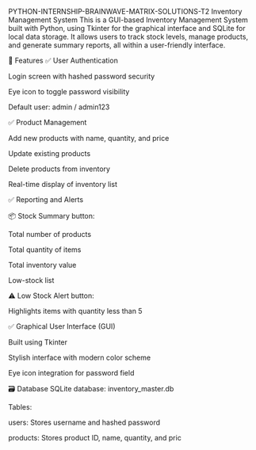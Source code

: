 PYTHON-INTERNSHIP-BRAINWAVE-MATRIX-SOLUTIONS-T2
 Inventory Management System
This is a GUI-based Inventory Management System built with Python, using Tkinter for the graphical interface and SQLite for local data storage. It allows users to track stock levels, manage products, and generate summary reports, all within a user-friendly interface.

🚀 Features
✅ User Authentication

Login screen with hashed password security

Eye icon to toggle password visibility

Default user: admin / admin123

✅ Product Management

Add new products with name, quantity, and price

Update existing products

Delete products from inventory

Real-time display of inventory list

✅ Reporting and Alerts

📦 Stock Summary button:

Total number of products

Total quantity of items

Total inventory value

Low-stock list

⚠️ Low Stock Alert button:

Highlights items with quantity less than 5

✅ Graphical User Interface (GUI)

Built using Tkinter

Stylish interface with modern color scheme

Eye icon integration for password field

🗃️ Database
SQLite database: inventory_master.db

Tables:

users: Stores username and hashed password

products: Stores product ID, name, quantity, and pric
